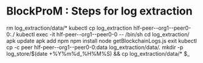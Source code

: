 # BlockProM : Steps for log extraction
rm log_extraction/data/*
kubectl cp log_extraction hlf-peer--org1--peer0-0:./
kubectl exec -it hlf-peer--org1--peer0-0 -- /bin/sh
cd log_extraction/
apk update
apk add npm
npm install
node getBlockchainLogs.js
exit
kubectl cp -c peer hlf-peer--org1--peer0-0:data log_extraction/data/.
mkdir -p log_store/$(date +%Y%m%d_%H%M%S) && cp log_extraction/data/* $_
